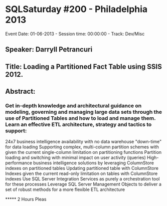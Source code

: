 # SQLSaturday #200 - Philadelphia 2013
Event Date: 01-06-2013 - Session time: 00:00:00 - Track: Dev/Misc
## Speaker: Darryll Petrancuri
## Title: Loading a Partitioned Fact Table using SSIS 2012.
## Abstract:
### Get in-depth knowledge and architectural guidance on modeling, governing and managing large data sets through the use of Partitioned Tables and how to load and manage them. Learn an effective ETL architecture, strategy and tactics to support:

24x7 business intelligence availability with no data warehouse "down-time" for data loading
Supporting complex, multi-column partition schemes with given the current single-column limitation on partitioning functions
Partition loading and switching with minimal impact on user activity (queries)
High-performance business intelligence solutions by leveraging ColumnStore indexes on partitioned tables
Updating partitioned table with ColumnStore Indexes given the current read-only limitation on tables with ColumnStore indexes
Use SQL Server Integration Services as purely a orchestration tool for these processes
Leverage SQL Server Management Objects to deliver a set of robust methods for a more flexible ETL architecture 

***** 2 Hours Pleas
